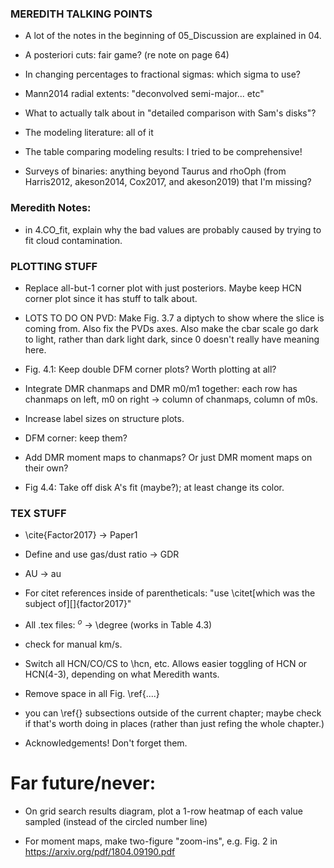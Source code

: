 ### MEREDITH TALKING POINTS
- A lot of the notes in the beginning of 05_Discussion are explained in 04.

- A posteriori cuts: fair game? (re note on page 64)

- In changing percentages to fractional sigmas: which sigma to use?

- Mann2014 radial extents: "deconvolved semi-major... etc"

- What to actually talk about in "detailed comparison with Sam's disks"?

- The modeling literature: all of it

- The table comparing modeling results: I tried to be comprehensive!

- Surveys of binaries: anything beyond Taurus and rhoOph (from Harris2012, akeson2014, Cox2017, and akeson2019) that I'm missing?



### Meredith Notes:

- in 4.CO_fit, explain why the bad values are probably caused by trying to fit cloud contamination.




### PLOTTING STUFF

- Replace all-but-1 corner plot with just posteriors. Maybe keep HCN corner plot since it has stuff to talk about.

- LOTS TO DO ON PVD: Make Fig. 3.7 a diptych to show where the slice is coming from. Also fix the PVDs axes. Also make the cbar scale go dark to light, rather than dark light dark, since 0 doesn't really have meaning here.

- Fig. 4.1: Keep double DFM corner plots? Worth plotting at all?

- Integrate DMR chanmaps and DMR m0/m1 together: each row has chanmaps on left, m0 on right -> column of chanmaps, column of m0s.

- Increase label sizes on structure plots.

- DFM corner: keep them?

- Add DMR moment maps to chanmaps? Or just DMR moment maps on their own?

- Fig 4.4: Take off disk A's fit (maybe?); at least change its color.



### TEX STUFF
- \cite{Factor2017} -> Paper1

- Define and use gas/dust ratio -> GDR
- AU -> au

- For citet references inside of parentheticals: "use \citet[which was the subject of][]{factor2017} "

- All .tex files: $^o$ -> \degree (works in Table 4.3)

- check for manual km/s.

- Switch all HCN/CO/CS to \hcn, etc. Allows easier toggling of HCN or HCN(4-3), depending on what Meredith wants.

- Remove space in all Fig. \ref{....}


- you can \ref{} subsections outside of the current chapter; maybe check if that's worth doing in places (rather than just refing the whole chapter.)


- Acknowledgements! Don't forget them.



# Far future/never:
- On grid search results diagram, plot a 1-row heatmap of each value sampled (instead of the circled number line)

- For moment maps, make two-figure "zoom-ins", e.g. Fig. 2 in https://arxiv.org/pdf/1804.09190.pdf
